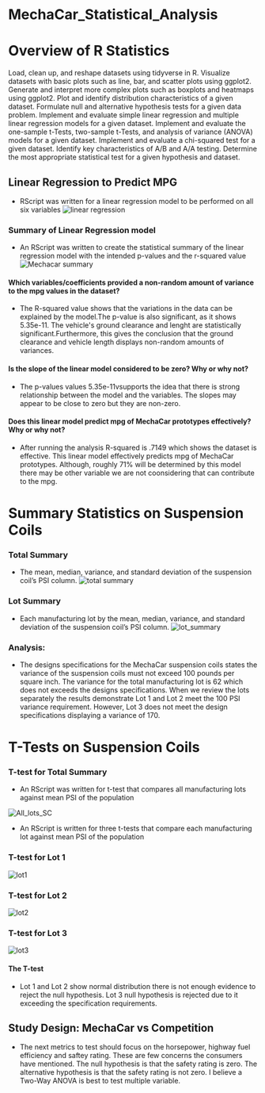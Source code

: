# MechaCar_Statistical_Analysis

# Overview of R Statistics 
Load, clean up, and reshape datasets using tidyverse in R. Visualize datasets with basic plots such as line, bar, and scatter plots using ggplot2. Generate and interpret more complex plots such as boxplots and heatmaps using ggplot2.
Plot and identify distribution characteristics of a given dataset. Formulate null and alternative hypothesis tests for a given data problem. Implement and evaluate simple linear regression and multiple linear regression models for a given dataset. Implement and evaluate the one-sample t-Tests, two-sample t-Tests, and analysis of variance (ANOVA) models for a given dataset. Implement and evaluate a chi-squared test for a given dataset. Identify key characteristics of A/B and A/A testing. Determine the most appropriate statistical test for a given hypothesis and dataset.

## Linear Regression to Predict MPG
* RScript was written for a linear regression model to be performed on all six variables 
![linear regression](https://user-images.githubusercontent.com/96156893/171408373-8483abb3-12c2-4e94-b8ff-26363a2d7266.png)

### Summary of Linear Regression model
* An RScript was written to create the statistical summary of the linear regression model with the intended p-values and the r-squared value
![Mechacar summary](https://user-images.githubusercontent.com/96156893/171408657-385edfd6-8a05-44c9-b54a-7e88931a6ed8.png)


#### Which variables/coefficients provided a non-random amount of variance to the mpg values in the dataset?
* The R-squared value shows that the variations in the data can be explained by the model.The p-value is also significant, as it shows 5.35e-11. The vehicle's ground clearance and lenght are statistically significant.Furthermore, this gives the conclusion that the ground clearance and vehicle length displays non-random amounts of variances.

#### Is the slope of the linear model considered to be zero? Why or why not?
* The p-values values 5.35e-11vsupports the idea that there is strong relationship between the model and the variables. The slopes may appear to be close to zero but they are non-zero. 

#### Does this linear model predict mpg of MechaCar prototypes effectively? Why or why not?
* After running the analysis R-squared is .7149 which shows the dataset is effective. This linear model effectively predicts mpg of MechaCar prototypes. Although, roughly 71% will be determined by this model there may be other variable we are not coonsidering that can contribute to the mpg.

# Summary Statistics on Suspension Coils

 ### Total Summary
 * The mean, median, variance, and standard deviation of the suspension coil’s PSI column.
![total summary](https://user-images.githubusercontent.com/96156893/171408797-d789682c-e6f8-41b5-b07b-bfbc58dcb437.png)


 ### Lot Summary
 * Each manufacturing lot by the mean, median, variance, and standard deviation of the suspension coil’s PSI column.
![lot_summary](https://user-images.githubusercontent.com/96156893/171408805-daa6d1df-5104-499c-866f-7640266150ef.png)

### Analysis: 
* The designs specifications for the MechaCar suspension coils states the variance of the suspension coils must not exceed 100 pounds per square inch. The variance for the total manufacturing lot is 62 which does not exceeds the designs specifications. When we review the lots separately the results demonstrate Lot 1 and Lot 2 meet the 100 PSI variance requirement. However, Lot 3 does not meet the design specifications displaying a variance of 170.

# T-Tests on Suspension Coils
### T-test for Total Summary
* An RScript was written for t-test that compares all manufacturing lots against mean PSI of the population 

![All_lots_SC](https://user-images.githubusercontent.com/96156893/171408943-1c5d722e-a244-480e-b880-690d5fffb297.png)

* An RScript is written for three t-tests that compare each manufacturing lot against mean PSI of the population 
### T-test for Lot 1
![lot1](https://user-images.githubusercontent.com/96156893/171408841-c8c639f8-6772-4c97-83c4-3e9aee4eeb06.png)

### T-test for Lot 2
![lot2](https://user-images.githubusercontent.com/96156893/171408854-9c1b0bce-deda-42ed-822c-a569cb48c39e.png)

### T-test for Lot 3
![lot3](https://user-images.githubusercontent.com/96156893/171408872-2dc464f2-0e7c-4845-8b7d-36850a542ccc.png)

#### The T-test
* Lot 1 and Lot 2 show normal distribution there is not enough evidence to reject the null hypothesis. Lot 3 null hypothesis is rejected due to it exceeding the specification requirements. 

## Study Design: MechaCar vs Competition
* The next metrics to test should focus on the horsepower, highway fuel efficiency and saftey rating. These are few concerns the consumers have mentioned. The null hypothesis is that the safety rating is zero. The alternative hypothesis is that the safety rating is not zero.  I believe a Two-Way ANOVA is best to test multiple variable.
